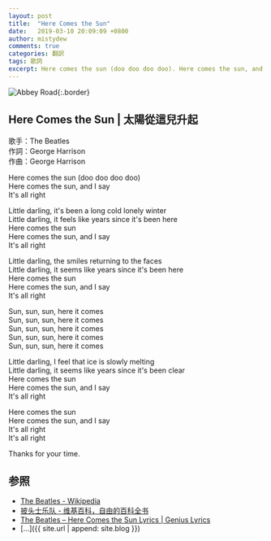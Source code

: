 ```yaml
---
layout: post
title:  "Here Comes the Sun"
date:   2019-03-10 20:09:09 +0800
author: mistydew
comments: true
categories: 翻訳
tags: 歌詞
excerpt: Here comes the sun (doo doo doo doo). Here comes the sun, and I say. It's all right.
---
```

![Abbey Road](https://raw.githubusercontent.com/mistydew/misc/master/cover/Abbey%20Road.jpg){:.border}

## Here Comes the Sun | 太陽從這兒升起

歌手：The Beatles<br>
作詞：George Harrison<br>
作曲：George Harrison

Here comes the sun (doo doo doo doo)<br>
Here comes the sun, and I say<br>
It's all right

Little darling, it's been a long cold lonely winter<br>
Little darling, it feels like years since it's been here<br>
Here comes the sun<br>
Here comes the sun, and I say<br>
It's all right

Little darling, the smiles returning to the faces<br>
Little darling, it seems like years since it's been here<br>
Here comes the sun<br>
Here comes the sun, and I say<br>
It's all right

Sun, sun, sun, here it comes<br>
Sun, sun, sun, here it comes<br>
Sun, sun, sun, here it comes<br>
Sun, sun, sun, here it comes<br>
Sun, sun, sun, here it comes

Little darling, I feel that ice is slowly melting<br>
Little darling, it seems like years since it's been clear<br>
Here comes the sun<br>
Here comes the sun, and I say<br>
It's all right

Here comes the sun<br>
Here comes the sun, and I say<br>
It's all right<br>
It's all right

Thanks for your time.

## 参照
* [The Beatles - Wikipedia](https://en.wikipedia.org/wiki/The_Beatles)
* [披头士乐队 - 维基百科，自由的百科全书](https://zh.wikipedia.org/wiki/披頭四樂隊)
* [The Beatles – Here Comes the Sun Lyrics \| Genius Lyrics](https://genius.com/The-beatles-here-comes-the-sun-lyrics)
* [...]({{ site.url | append: site.blog }})
